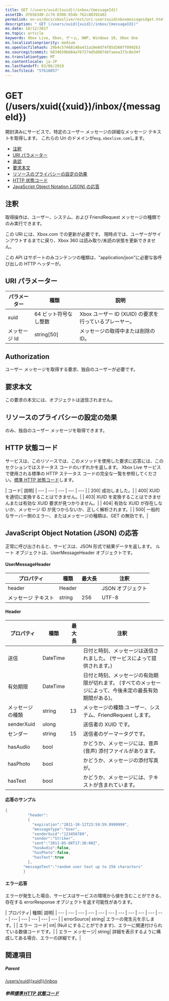 ```yaml
---
title: GET (/users/xuid({xuid})/inbox/{messageId})
assetID: d76563d0-2c74-0308-054b-762c80392a02
permalink: en-us/docs/xboxlive/rest/uri-usersxuidinboxmessageidget.html
description: " GET (/users/xuid({xuid})/inbox/{messageId})"
ms.date: 10/12/2017
ms.topic: article
keywords: Xbox Live, Xbox, ゲーム, UWP, Windows 10, Xbox One
ms.localizationpriority: medium
ms.openlocfilehash: 29b4c57468148a431a10e0d74f85d360ff0992b3
ms.sourcegitcommit: b034650b684a767274d5d88746faeea373c8e34f
ms.translationtype: MT
ms.contentlocale: ja-JP
ms.lasthandoff: 03/06/2019
ms.locfileid: "57618057"
---
```

# <a name="get-usersxuidxuidinboxmessageid"></a>GET (/users/xuid({xuid})/inbox/{messageId})
開封済みにサービスで、特定のユーザー メッセージの詳細なメッセージ テキストを取得します。
これらの Uri のドメインが`msg.xboxlive.com`します。

  * [注釈](#ID4EV)
  * [URI パラメーター](#ID4EEB)
  * [承認](#ID4ERB)
  * [要求本文](#ID4E3B)
  * [リソースのプライバシーの設定の効果](#ID4EJC)
  * [HTTP 状態コード](#ID4EUC)
  * [JavaScript Object Notation (JSON) の応答](#ID4EUE)

<a id="ID4EV"></a>


## <a name="remarks"></a>注釈

取得操作は、ユーザー、システム、および FriendRequest メッセージの種類でのみ実行できます。

この URI には、Xbox.com での更新が必要です。 現時点では、ユーザーがサインアウトするまでに戻り、Xbox 360 は読み取り/未読の状態を更新できません。

この API はサポートのみコンテンツの種類は、"application/json"に必要な各呼び出しの HTTP ヘッダーが。

<a id="ID4EEB"></a>


## <a name="uri-parameters"></a>URI パラメーター

| パラメーター| 種類| 説明|
| --- | --- | --- |
| xuid | 64 ビット符号なし整数 | Xbox ユーザー ID (XUID) の要求を行っているプレーヤー。 |
| メッセージ Id | string[50] | メッセージの取得中または削除の ID。 |

<a id="ID4ERB"></a>


## <a name="authorization"></a>Authorization

ユーザー メッセージを取得する要求、独自のユーザーが必要です。

<a id="ID4E3B"></a>


## <a name="request-body"></a>要求本文

この要求の本文には、オブジェクトは送信されません。

<a id="ID4EJC"></a>


## <a name="effect-of-privacy-settings-on-resource"></a>リソースのプライバシーの設定の効果

のみ、独自のユーザー メッセージを取得できます。

<a id="ID4EUC"></a>


## <a name="http-status-codes"></a>HTTP 状態コード

サービスは、このリソースでは、このメソッドを使用した要求に応答には、このセクションではステータス コードのいずれかを返します。 Xbox Live サービスで使用される標準の HTTP ステータス コードの完全な一覧を参照してください。[標準 HTTP 状態コード](../../additional/httpstatuscodes.md)します。

| コード| 説明|
| --- | --- | --- | --- | --- |
| 200| 成功しました。|
| 400| XUID を適切に変換することはできません。|
| 403| XUID を変換することはできませんまたは有効な XUID 要求が見つかりません。|
| 404| 有効な XUID が存在しないか、メッセージ ID が見つからないか、正しく解析されます。|
| 500| 一般的なサーバー側のエラー、またはメッセージの種類は、GET の無効です。|

<a id="ID4EUE"></a>


## <a name="javascript-object-notation-json-response"></a>JavaScript Object Notation (JSON) の応答

正常に呼び出されると、サービスは、JSON 形式で結果データを返します。 ルート オブジェクトは、UserMessageHeader オブジェクトです。

#### <a name="usermessageheader"></a>UserMessageHeader

| プロパティ| 種類| 最大長| 注釈|
| --- | --- | --- | --- |
| header| Header|  | JSON オブジェクト|
| メッセージ テキスト| string| 256| UTF-8|

#### <a name="header"></a>Header

| プロパティ| 種類| 最大長| 注釈|
| --- | --- | --- | --- |
| 送信| DateTime|  | 日付と時刻、メッセージは送信されました。 (サービスによって提供されます。)|
| 有効期限| DateTime|  | 日付と時刻、メッセージの有効期限が切れます。 (すべてのメッセージによって、今後未定の最長有効期間がある)。|
| メッセージの種類| string| 13| メッセージの種類:ユーザー、システム、FriendRequest します。|
| senderXuid| ulong|  | 送信者の XUID です。|
| センダー| string| 15| 送信者のゲーマータグです。|
| hasAudio| bool|  | かどうか、メッセージには、音声 (音声) 添付ファイルがあります。|
| hasPhoto| bool|  | かどうか、メッセージの添付写真が。|
| hasText| bool|  | かどうか、メッセージには、テキストが含まれています。|

#### <a name="sample-response"></a>応答のサンプル

```cpp
{
          "header":
          {
            "expiration":"2011-10-11T23:59:59.9999999",
            "messageType":"User",
            "senderXuid":"123456789",
            "sender":"Striker",
            "sent":"2011-05-08T17:30:00Z",
            "hasAudio":false,
            "hasPhoto":false,
            "hasText":true
          },
        "messageText":"random user text up to 256 characters"
        }

```

#### <a name="error-response"></a>エラー応答

エラーが発生した場合、サービスはサービスの環境から値を含むことができる、存在する errorResponse オブジェクトを返す可能性があります。

| プロパティ| 種類| 説明|
| --- | --- | --- | --- | --- | --- | --- | --- | --- | --- | --- | --- | --- | --- | --- | --- |
| errorSource| string| エラーの発生元を示します。|
| エラー コード| int| (Null にすることができます)、エラーに関連付けられている数値コードです。|
| エラー メッセージ| string| 詳細を表示するように構成してある場合、エラーの詳細です。|

<a id="ID4E3DAC"></a>


## <a name="see-also"></a>関連項目

<a id="ID4E5DAC"></a>


##### <a name="parent"></a>Parent  

[/users/xuid({xuid})/inbox](uri-usersxuidinbox.md)


<a id="ID4EMEAC"></a>


##### <a name="reference--standard-http-status-codesadditionalhttpstatuscodesmd"></a>参照[標準 HTTP 状態コード](../../additional/httpstatuscodes.md)
